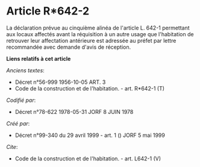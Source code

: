 # Article R*642-2

La déclaration prévue au cinquième alinéa de l'article L. 642-1 permettant aux locaux affectés avant la réquisition à un
autre usage que l'habitation de retrouver leur affectation antérieure est adressée au préfet par lettre recommandée avec
demande d'avis de réception.

**Liens relatifs à cet article**

_Anciens textes_:

  - Décret n°56-999 1956-10-05 ART. 3
  - Code de la construction et de l'habitation. - art. R*642-1 (T)

_Codifié par_:

  - Décret n°78-622 1978-05-31 JORF 8 JUIN 1978

_Créé par_:

  - Décret n°99-340 du 29 avril 1999 - art. 1 () JORF 5 mai 1999

_Cite_:

  - Code de la construction et de l'habitation. - art. L642-1 (V)
